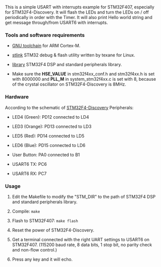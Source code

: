 This is a simple USART with interrupts example for STM32F407, especially for STM32F4-Discovery.
It will flash the LEDs and turn the LEDs on / off periodically in order with the
Timer.  It will also print Hello world string and get message through/from USART6 with interrupts.

### Tools and software requirements ###

* [GNU toolchain](https://launchpad.net/gcc-arm-embedded)
  for ARM Cortex-M.

* [stlink](https://github.com/texane/stlink) STM32 debug & flash 
  utility written by texane for Linux.

* [library](http://www.st.com/web/catalog/tools/FM147/CL1794/SC961/SS1743/PF257901) STM32F4 DSP and standard peripherals library.

* Make sure the **HSE\_VALUE** in stm32f4xx\_conf.h and stm32f4xx.h is set with 8000000 and **PLL\_M** in system\_stm32f4xx.c is set with 8, because of the crystal oscillator on STM32F4-Discovery is 8MHz.

### Hardware ###

According to the schematic of [STM32F4-Discovery](http://www.st.com/st-web-ui/static/active/en/resource/technical/document/user_manual/DM00039084.pdf) Peripherals:

* LED4 (Green): PD12 connected to LD4

* LED3 (Orange): PD13 connected to LD3

* LED5 (Red): PD14 connected to LD5

* LED6 (Blue): PD15 connected to LD6

* User Button: PA0 connected to B1

* USART6 TX: PC6

* USART6 RX: PC7

### Usage ###

1. Edit the Makefile to modify the "STM\_DIR" to the path of STM32F4 
   DSP and standard peripherals library.

2. Compile: ``` make ```

3. Flash to STM32F407: ``` make flash ```

4. Reset the power of STM32F4-Discovery.

5. Get a terminal connected with the right UART settings to USART6 on STM32F407. (115200 baud rate, 8 data bits, 1 stop bit, no parity check and non-flow control.)

6. Press any key and it will echo.
